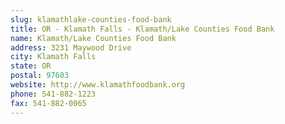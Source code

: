 ```yaml
---
slug: klamathlake-counties-food-bank
title: OR - Klamath Falls - Klamath/Lake Counties Food Bank
name: Klamath/Lake Counties Food Bank
address: 3231 Maywood Drive
city: Klamath Falls
state: OR
postal: 97603
website: http://www.klamathfoodbank.org
phone: 541-882-1223
fax: 541-882-0065
---
```

